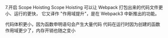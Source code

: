 7.开启 Scope Hoisting
Scope Hoisting 可以让 Webpack 打包出来的代码文件更小、运行的更快， 它又译作 "作用域提升"，是在 Webpack3 中新推出的功能。

代码体积更小，因为函数申明语句会产生大量代码
代码在运行时因为创建的函数作用域更少了，内存开销也随之变小